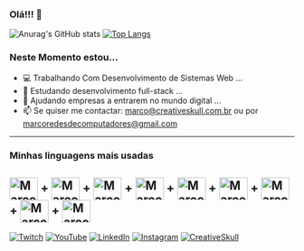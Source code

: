 ### Olá!!! 👋
![Anurag's GitHub stats](https://github-readme-stats.vercel.app/api?username=marcorock&show_icons=true&theme=radical)
[![Top Langs](https://github-readme-stats.vercel.app/api/top-langs/?username=marcorock&layout=compact)](https://github.com/anuraghazra/github-readme-stats) 
### Neste Momento estou...
- 💻 Trabalhando Com Desenvolvimento de Sistemas Web ...
- 🌱 Estudando desenvolvimento full-stack ...
- 🚀 Ajudando empresas a entrarem no mundo digital ...
- 📫 Se quiser me contactar: marco@creativeskull.com.br ou por marcoredesdecomputadores@gmail.com

---
### Minhas linguagens mais usadas

<img alt="MarcoCss" align="center" height="40px" width="50px" src="https://cdn.jsdelivr.net/gh/devicons/devicon/icons/css3/css3-original-wordmark.svg" /> +
<img alt="MarcoHTML" align="center" height="40px" width="50px" src="https://cdn.jsdelivr.net/gh/devicons/devicon/icons/html5/html5-original-wordmark.svg" /> +
<img alt="MarcoJs" align="center" height="40px" width="50px" src="https://cdn.jsdelivr.net/gh/devicons/devicon/icons/javascript/javascript-original.svg" /> +
<img alt="MarcoPHP" align="center" height="40px" width="50px" src="https://cdn.jsdelivr.net/gh/devicons/devicon/icons/php/php-plain.svg" /> +
<img alt="MarcoFlutter" align="center" height="40px" width="50px" src="https://cdn.jsdelivr.net/gh/devicons/devicon/icons/flutter/flutter-original.svg" /> + <img alt="MarcoDart" align="center" height="40px" width="50px" src="https://cdn.jsdelivr.net/gh/devicons/devicon/icons/dart/dart-original.svg" /> +
<img alt="MarcoGit" align="center" height="40px" width="50px" src="https://cdn.jsdelivr.net/gh/devicons/devicon/icons/git/git-plain.svg" /> +
<img alt="MarcoDocker" align="center" height="40px" width="50px" src="https://cdn.jsdelivr.net/gh/devicons/devicon/icons/docker/docker-original.svg" /> +
<img alt="MarcoFigma" align="center" height="40px" width="50px" src="https://cdn.jsdelivr.net/gh/devicons/devicon/icons/figma/figma-original.svg" />
---

<div style="display: inline-block;">
  <a href="#" target="_blank"><img src="https://img.shields.io/badge/Twitch-9146FF?style=for-the-badge&logo=twitch&logoColor=white" alt="Twitch"></a>
<a href="#" target="_blank"><img src="https://img.shields.io/badge/YouTube-FF0000?style=for-the-badge&logo=youtube&logoColor=white" alt="YouTube"></a>
<a href="#" target="_blank"><img src="https://img.shields.io/badge/LinkedIn-0077B5?style=for-the-badge&logo=linkedin&logoColor=white" alt="LinkedIn"></a>
<a href="#" target="_blank"><img src="https://img.shields.io/badge/Instagram-E4405F?style=for-the-badge&logo=instagram&logoColor=white" alt="Instagram"></a>
<a href="#" target="_blank"><img src="https://img.shields.io/badge/website-000000?style=for-the-badge&logo=About.me&logoColor=white" alt="CreativeSkull"></a>
<a href="#" target="_blank"><img src="" alt=""></a>
</div>
